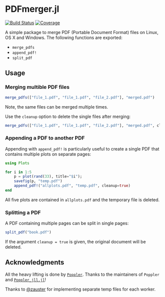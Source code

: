# PDFmerger.jl

[![Build Status](https://github.com/scheidan/PDFmerger.jl/actions/workflows/CI.yml/badge.svg?branch=main)](https://github.com/scheidan/PDFmerger.jl/actions/workflows/CI.yml?query=branch%3Amain) [![Coverage](https://codecov.io/gh/scheidan/PDFmerger.jl/branch/main/graph/badge.svg)](https://codecov.io/gh/scheidan/PDFmerger.jl)



A simple package to merge PDF (Portable Document Format) files on
Linux, OS X and Windows. The following functions are exported:
- `merge_pdfs`
- `append_pdf!`
- `split_pdf`

## Usage

### Merging multible PDF files

```Julia
merge_pdfs(["file_1.pdf", "file_1.pdf", "file_2.pdf"], "merged.pdf")
```
Note, the same files can be merged multiple times.

Use the `cleanup` option to delete the single files after merging:
```Julia
merge_pdfs(["file_1.pdf", "file_1.pdf", "file_2.pdf"], "merged.pdf", cleanup=true)
```

### Appending a PDF to another PDF

Appending with `append_pdf!` is particularly useful to create a single PDF
that contains multiple plots on separate pages:
```Julia
using Plots

for i in 1:5
    p = plot(rand(33), title="$i");
    savefig(p, "temp.pdf")
    append_pdf!("allplots.pdf", "temp.pdf", cleanup=true)
end
```
All five plots are contained in `allplots.pdf` and the temporary file is deleted.


### Splitting a PDF

A PDF containing multiple pages can be split in single pages:
```Julia
split_pdf("book.pdf")
```
If the argument `cleanup = true` is given, the original document will
be deleted.

## Acknowledgments

All the heavy lifting is done by
[`Poppler`](https://poppler.freedesktop.org/). Thanks to the maintainers
of `Poppler` and [`Poppler_jll.jl`](https://github.com/JuliaBinaryWrappers/Poppler_jll.jl)!

Thanks to [@zauster](https://github.com/zauster) for implementing separate temp files for each worker.
